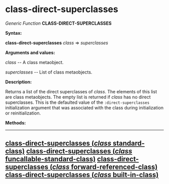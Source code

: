 class-direct-superclasses
=========================

*Generic Function* **CLASS-DIRECT-SUPERCLASSES**

**Syntax:**

**class-direct-superclasses** *class* => *superclasses*

**Arguments and values:**

*class* -- A class metaobject.

*superclasses* -- List of class metaobjects.

**Description:**

Returns a list of the direct superclasses of *class*. The elements of this list are class metaobjects. The empty list is returned if *class* has no direct superclasses. This is the defaulted value of the `:direct-superclasses` initialization argument that was associated with the class during initialization or reinitialization.

**Methods:**

  -------------------------------------------------------------------------------------------------------------------------------
  [**class-direct-superclasses** (*class* standard-class)](/docs/meta-object-protocol/class-direct-superclasses-standard-class)
  [**class-direct-superclasses** (*class* funcallable-standard-class)](/docs/meta-object-protocol/class-direct-superclasses-funcallable-standard-class)
  [**class-direct-superclasses** (*class* forward-referenced-class)](/docs/meta-object-protocol/class-direct-superclasses-forward-referenced-class)
  [**class-direct-superclasses** (*class* built-in-class)](/docs/meta-object-protocol/class-direct-superclasses-built-in-class)
  -------------------------------------------------------------------------------------------------------------------------------



